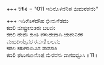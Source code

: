 +++
title = "011 ಇದಿರೊಳವನಿಪ ಭೀಮನೆಡವಂ"

+++
ಇದಿರೊಳವನಿಪ ಭೀಮನೆಡವಂ  
ಕದಲಿ ಮಾದ್ರೀಸುತರು ಬಲವಂ  
ಕದಲಿ ದೇವಕಿ ಕುಂತಿ ವಸುದೇವಾದಿ ಯದುನಿಕರ   
ಮುದದಿಯೈವರ ರಮಣಿ ಬಲವಂ  
ಕದಲಿ ಕರುಣಾಳುವಿನ ವಾಮಾಂ  
ಕದಲಿ ಫಲುಗುಣನೊಪ್ಪೆ ಮೆರೆದನು ದಾನವಧ್ವಂಸಿ    ॥11॥